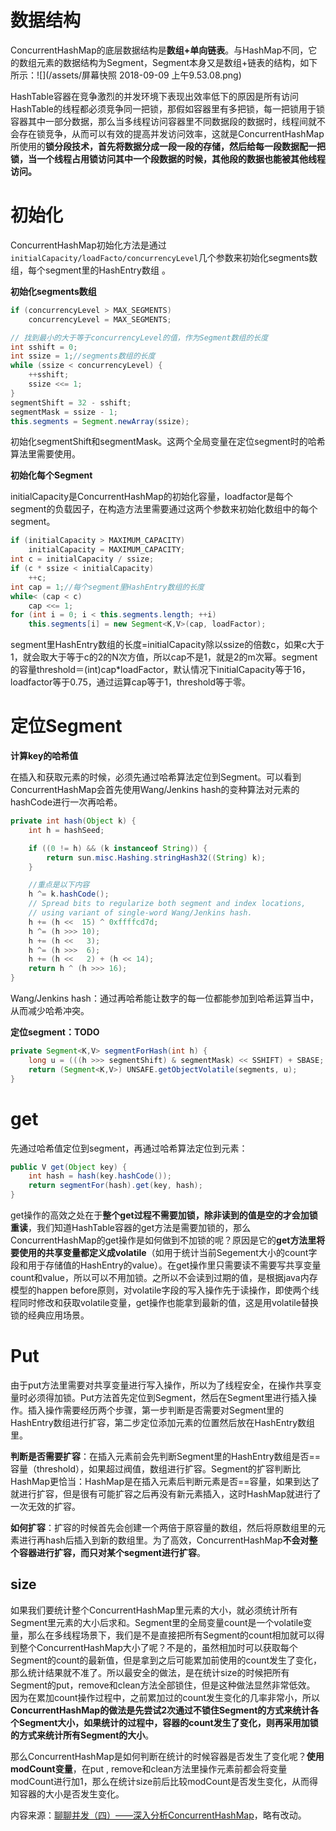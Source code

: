 # 数据结构

ConcurrentHashMap的底层数据结构是**数组+单向链表**。与HashMap不同，它的数组元素的数据结构为Segment，Segment本身又是数组+链表的结构，如下所示：![](/assets/屏幕快照 2018-09-09 上午9.53.08.png)

HashTable容器在竞争激烈的并发环境下表现出效率低下的原因是所有访问HashTable的线程都必须竞争同一把锁，那假如容器里有多把锁，每一把锁用于锁容器其中一部分数据，那么当多线程访问容器里不同数据段的数据时，线程间就不会存在锁竞争，从而可以有效的提高并发访问效率，这就是ConcurrentHashMap所使用的**锁分段技术，首先将数据分成一段一段的存储，然后给每一段数据配一把锁，当一个线程占用锁访问其中一个段数据的时候，其他段的数据也能被其他线程访问。**

# 初始化

ConcurrentHashMap初始化方法是通过`initialCapacity/loadFacto/concurrencyLevel`几个参数来初始化segments数组，每个segment里的HashEntry数组 。

**初始化segments数组**

```java
if (concurrencyLevel > MAX_SEGMENTS)
    concurrencyLevel = MAX_SEGMENTS;

// 找到最小的大于等于concurrencyLevel的值，作为Segment数组的长度
int sshift = 0;
int ssize = 1;//segments数组的长度
while (ssize < concurrencyLevel) {
    ++sshift;
    ssize <<= 1;
}
segmentShift = 32 - sshift;
segmentMask = ssize - 1;
this.segments = Segment.newArray(ssize);
```

初始化segmentShift和segmentMask。这两个全局变量在定位segment时的哈希算法里需要使用。

**初始化每个Segment**

initialCapacity是ConcurrentHashMap的初始化容量，loadfactor是每个segment的负载因子，在构造方法里需要通过这两个参数来初始化数组中的每个segment。

```java
if (initialCapacity > MAXIMUM_CAPACITY)
    initialCapacity = MAXIMUM_CAPACITY;
int c = initialCapacity / ssize;
if (c * ssize < initialCapacity)
    ++c;
int cap = 1;//每个segment里HashEntry数组的长度
while< (cap < c)
    cap <<= 1;
for (int i = 0; i < this.segments.length; ++i)
    this.segments[i] = new Segment<K,V>(cap, loadFactor);
```

segment里HashEntry数组的长度=initialCapacity除以ssize的倍数c，如果c大于1，就会取大于等于c的2的N次方值，所以cap不是1，就是2的m次幂。segment的容量threshold＝\(int\)cap\*loadFactor，默认情况下initialCapacity等于16，loadfactor等于0.75，通过运算cap等于1，threshold等于零。

# 定位Segment

**计算key的哈希值**

在插入和获取元素的时候，必须先通过哈希算法定位到Segment。可以看到ConcurrentHashMap会首先使用Wang/Jenkins hash的变种算法对元素的hashCode进行一次再哈希。

```java
private int hash(Object k) {
    int h = hashSeed;

    if ((0 != h) && (k instanceof String)) {
        return sun.misc.Hashing.stringHash32((String) k);
    }

    //重点是以下内容
    h ^= k.hashCode();
    // Spread bits to regularize both segment and index locations,
    // using variant of single-word Wang/Jenkins hash.
    h += (h <<  15) ^ 0xffffcd7d;
    h ^= (h >>> 10);
    h += (h <<   3);
    h ^= (h >>>  6);
    h += (h <<   2) + (h << 14);
    return h ^ (h >>> 16);
}
```

Wang/Jenkins hash：通过再哈希能让数字的每一位都能参加到哈希运算当中，从而减少哈希冲突。

**定位segment：TODO**

```java
private Segment<K,V> segmentForHash(int h) {
    long u = (((h >>> segmentShift) & segmentMask) << SSHIFT) + SBASE;
    return (Segment<K,V>) UNSAFE.getObjectVolatile(segments, u);
}
```

# get

先通过哈希值定位到segment，再通过哈希算法定位到元素：

```java
public V get(Object key) {
    int hash = hash(key.hashCode());
    return segmentFor(hash).get(key, hash);
}
```

get操作的高效之处在于**整个get过程不需要加锁，除非读到的值是空的才会加锁重读**，我们知道HashTable容器的get方法是需要加锁的，那么ConcurrentHashMap的get操作是如何做到不加锁的呢？原因是它的**get方法里将要使用的共享变量都定义成volatile**（如用于统计当前Segement大小的count字段和用于存储值的HashEntry的value）。在get操作里只需要读不需要写共享变量count和value，所以可以不用加锁。之所以不会读到过期的值，是根据java内存模型的happen before原则，对volatile字段的写入操作先于读操作，即使两个线程同时修改和获取volatile变量，get操作也能拿到最新的值，这是用volatile替换锁的经典应用场景。

# Put

由于put方法里需要对共享变量进行写入操作，所以为了线程安全，在操作共享变量时必须得加锁。Put方法首先定位到Segment，然后在Segment里进行插入操作。插入操作需要经历两个步骤，第一步判断是否需要对Segment里的HashEntry数组进行扩容，第二步定位添加元素的位置然后放在HashEntry数组里。

**判断是否需要扩容**：在插入元素前会先判断Segment里的HashEntry数组是否==容量（threshold），如果超过阀值，数组进行扩容。Segment的扩容判断比HashMap更恰当：HashMap是在插入元素后判断元素是否==容量，如果到达了就进行扩容，但是很有可能扩容之后再没有新元素插入，这时HashMap就进行了一次无效的扩容。

**如何扩容**：扩容的时候首先会创建一个两倍于原容量的数组，然后将原数组里的元素进行再hash后插入到新的数组里。为了高效，ConcurrentHashMap**不会对整个容器进行扩容，而只对某个segment进行扩容**。

## size

如果我们要统计整个ConcurrentHashMap里元素的大小，就必须统计所有Segment里元素的大小后求和。Segment里的全局变量count是一个volatile变量，那么在多线程场景下，我们是不是直接把所有Segment的count相加就可以得到整个ConcurrentHashMap大小了呢？不是的，虽然相加时可以获取每个Segment的count的最新值，但是拿到之后可能累加前使用的count发生了变化，那么统计结果就不准了。所以最安全的做法，是在统计size的时候把所有Segment的put，remove和clean方法全部锁住，但是这种做法显然非常低效。 因为在累加count操作过程中，之前累加过的count发生变化的几率非常小，所以**ConcurrentHashMap的做法是先尝试2次通过不锁住Segment的方式来统计各个Segment大小，如果统计的过程中，容器的count发生了变化，则再采用加锁的方式来统计所有Segment的大小**。

那么ConcurrentHashMap是如何判断在统计的时候容器是否发生了变化呢？**使用modCount变量**，在put , remove和clean方法里操作元素前都会将变量modCount进行加1，那么在统计size前后比较modCount是否发生变化，从而得知容器的大小是否发生变化。



内容来源：[聊聊并发（四）——深入分析ConcurrentHashMap](http://www.infoq.com/cn/articles/ConcurrentHashMap)，略有改动。

# 



